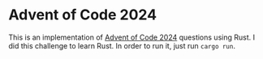 # Advent of Code 2024
This is an implementation of [Advent of Code 2024](https://adventofcode.com/2024/) questions using Rust. I did this challenge to learn Rust. In order to run it, just run `cargo run`.